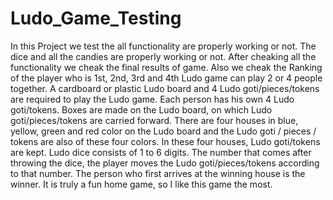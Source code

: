 # Ludo_Game_Testing
In this Project we test the all functionality are properly working or not.
The dice and all the candies are properly working or not.
After cheaking all the functionality we cheak the final results of game.
Also we cheak the Ranking of the player who is 1st, 2nd, 3rd and 4th
Ludo game can play 2 or 4 people together. 
A cardboard or plastic Ludo board and 4 Ludo goti/pieces/tokens are required to play the Ludo game. 
Each person has his own 4 Ludo goti/tokens. 
Boxes are made on the Ludo board, on which Ludo goti/pieces/tokens are carried forward. 
There are four houses in blue, yellow, green and red color on the Ludo board and the Ludo goti / pieces / tokens are also of these four colors. 
In these four houses, Ludo goti/tokens are kept. Ludo dice consists of 1 to 6 digits. 
The number that comes after throwing the dice, the player moves the Ludo goti/pieces/tokens according to that number. 
The person who first arrives at the winning house is the winner. 
It is truly a fun home game, so I like this game the most. 
